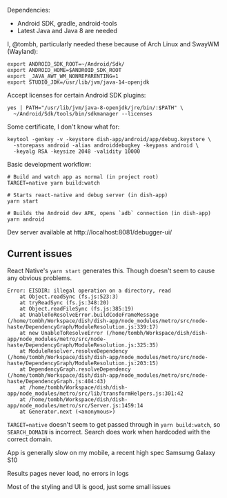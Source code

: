 Dependencies:
  * Android SDK, gradle, android-tools
  * Latest Java and Java 8 are needed

I, @tombh, particularly needed these because of Arch Linux and SwayWM (Wayland):
```
export ANDROID_SDK_ROOT=~/Android/Sdk/
export ANDROID_HOME=$ANDROID_SDK_ROOT
export _JAVA_AWT_WM_NONREPARENTING=1
export STUDIO_JDK=/usr/lib/jvm/java-14-openjdk
```

Accept licenses for certain Android SDK plugins:
```
yes | PATH="/usr/lib/jvm/java-8-openjdk/jre/bin/:$PATH" \
  ~/Android/Sdk/tools/bin/sdkmanager --licenses
```

Some certificate, I don't know what for:
```
keytool -genkey -v -keystore dish-app/android/app/debug.keystore \
  -storepass android -alias androiddebugkey -keypass android \
  -keyalg RSA -keysize 2048 -validity 10000
```

Basic development workflow:
```
# Build and watch app as normal (in project root)
TARGET=native yarn build:watch

# Starts react-native and debug server (in dish-app)
yarn start

# Builds the Android dev APK, opens `adb` connection (in dish-app)
yarn android
```

Dev server available at http://localhost:8081/debugger-ui/

## Current issues

React Native's `yarn start` generates this. Though doesn't seem to cause any obvious problems.
```
Error: EISDIR: illegal operation on a directory, read
    at Object.readSync (fs.js:523:3)
    at tryReadSync (fs.js:348:20)
    at Object.readFileSync (fs.js:385:19)
    at UnableToResolveError.buildCodeFrameMessage (/home/tombh/Workspace/dish/dish-app/node_modules/metro/src/node-haste/DependencyGraph/ModuleResolution.js:339:17)
    at new UnableToResolveError (/home/tombh/Workspace/dish/dish-app/node_modules/metro/src/node-haste/DependencyGraph/ModuleResolution.js:325:35)
    at ModuleResolver.resolveDependency (/home/tombh/Workspace/dish/dish-app/node_modules/metro/src/node-haste/DependencyGraph/ModuleResolution.js:203:15)
    at DependencyGraph.resolveDependency (/home/tombh/Workspace/dish/dish-app/node_modules/metro/src/node-haste/DependencyGraph.js:404:43)
    at /home/tombh/Workspace/dish/dish-app/node_modules/metro/src/lib/transformHelpers.js:301:42
    at /home/tombh/Workspace/dish/dish-app/node_modules/metro/src/Server.js:1459:14
    at Generator.next (<anonymous>)
```

`TARGET=native` doesn't seem to get passed through in `yarn build:watch`, so `SEARCH_DOMAIN`
is incorrect. Search does work when hardcoded with the correct domain.

App is generally slow on my mobile, a recent high spec Samsumg Galaxy S10

Results pages never load, no errors in logs

Most of the styling and UI is good, just some small issues
